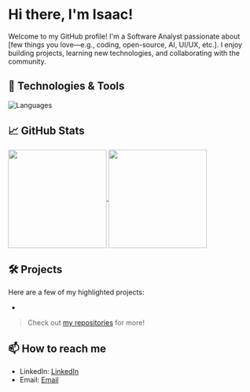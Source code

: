 # Hi there, I'm Isaac!

Welcome to my GitHub profile! I'm a Software Analyst passionate about [few things you love—e.g., coding, open-source, AI, UI/UX, etc.]. I enjoy building projects, learning new technologies, and collaborating with the community.

## 🔧 Technologies & Tools

![Languages](https://skillicons.dev/icons?i=c,cpp,cs,js,ts,py,java,html,css,react,nextjs,nodejs,express,docker,linux)

## 📈 GitHub Stats

<a href="https://github.com/anuraghazra/github-readme-stats">
  <img height=200 align="center" src="https://github-readme-stats.vercel.app/api?username=Isaac-Adrian" />
</a>
<a href="https://github.com/anuraghazra/convoychat">
  <img height=200 align="center" src="https://github-readme-stats.vercel.app/api/top-langs?username=Isaac-Adrian&layout=compact&langs_count=8&card_width=320" />
</a>

## 🛠️ Projects

Here are a few of my highlighted projects:

- 
> Check out [my repositories](https://github.com/Isaac-Adrian?tab=repositories) for more!

## 📫 How to reach me
- LinkedIn: [LinkedIn](https://www.linkedin.com/in/isaac-adrian-2b381b32b/)
- Email: [Email](isaacrayadrian@gmail.com)
